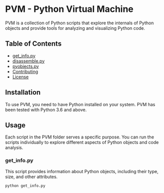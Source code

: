 # PVM - Python Virtual Machine

PVM is a collection of Python scripts that explore the internals of Python objects and provide tools for analyzing and visualizing Python code.

## Table of Contents

- [get_info.py](#get_infopy)
- [disassemble.py](#disassemblepy)
- [pyobjects.py](#pyobjectspy)
- [Contributing](#contributing)
- [License](#license)

## Installation

To use PVM, you need to have Python installed on your system. PVM has been tested with Python 3.6 and above.


## Usage

Each script in the PVM folder serves a specific purpose. You can run the scripts individually to explore different aspects of Python objects and code analysis.

### get_info.py

This script provides information about Python objects, including their type, size, and other attributes.

```bash
python get_info.py
```
